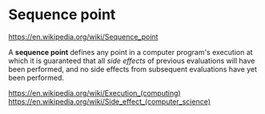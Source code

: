 # Sequence point

https://en.wikipedia.org/wiki/Sequence_point

A **sequence point** defines any point in a computer program's execution at which it is guaranteed that all *side effects* of previous evaluations will have been performed, and no side effects from subsequent evaluations have yet been performed.



https://en.wikipedia.org/wiki/Execution_(computing)
https://en.wikipedia.org/wiki/Side_effect_(computer_science)
